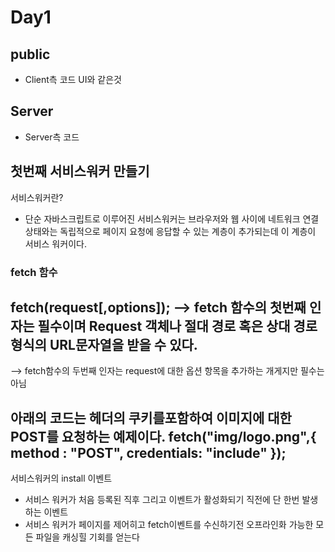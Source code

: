 # Day1

## public
* Client측 코드 UI와 같은것

## Server
* Server측 코드

## **첫번째 서비스워커 만들기**
서비스워커란?
* 단순 자바스크립트로 이루어진 서비스워커는 브라우저와 웹 사이에 네트워크 연결상태와는 독립적으로 페이지 요청에 응답할 수 있는 계층이 추가되는데 이 계층이 서비스 워커이다.

### fetch 함수
fetch(request[,options]);
--> fetch 함수의 첫번째 인자는 필수이며 Request 객체나 절대 경로 혹은 상대 경로형식의 URL문자열을 받을 수 있다.
------------
--> fetch함수의 두번째 인자는 request에 대한 옵션 항목을 추가하는 개게지만 필수는 아님

아래의 코드는 헤더의 쿠키를포함하여 이미지에 대한 POST를 요청하는 예제이다.
fetch("img/logo.png",{
    method : "POST",
    credentials: "include"
});
------------

서비스워커의 install 이벤트
* 서비스 워커가 처음 등록된 직후 그리고 이벤트가 활성화되기 직전에 단 한번 발생하는 이벤트
* 서비스 워커가 페이지를 제어히고 fetch이벤트를 수신하기전 오프라인화 가능한 모든 파일을 캐싱힐 기회를 얻는다